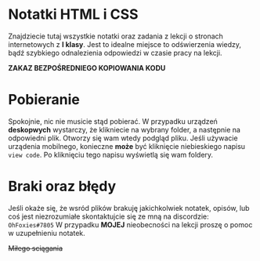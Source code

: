 # Notatki HTML i CSS


Znajdziecie tutaj wszystkie notatki oraz zadania z lekcji o stronach internetowych z **I klasy**.
Jest to idealne miejsce to odświerzenia wiedzy, bądź szybkiego odnalezienia odpowiedzi w czasie pracy na lekcji.

**ZAKAZ BEZPOŚREDNIEGO KOPIOWANIA KODU**

# Pobieranie

Spokojnie, nic nie musicie stąd pobierać. W przypadku urządzeń **deskopwych** wystarczy, że klikniecie na wybrany folder, a następnie
na odpowiedni plik. Otworzy się wam wtedy podgląd pliku.
Jeśli używacie urządenia mobilnego, konieczne **może** być kliknięcie niebieskiego napisu `view code`. Po kliknięciu tego napisu wyświetlą się wam foldery.

# Braki oraz błędy

Jeśli okaże się, że wsród plików brakuję jakichkolwiek notatek, opisów, lub coś jest niezrozumiałe skontaktujcie się ze mną na discordzie: `OhFoxies#7805`
W przypadku **MOJEJ** nieobecności na lekcji proszę o pomoc w uzupełnieniu notatek.

~~Miłego sciągania~~
